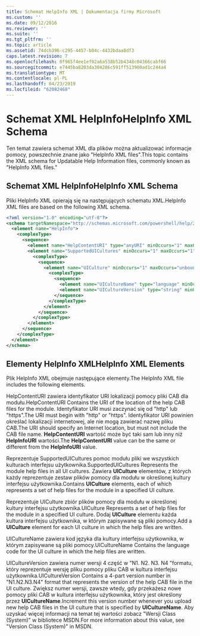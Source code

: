 ```yaml
---
title: Schemat HelpInfo XML | Dokumentacja firmy Microsoft
ms.custom: ''
ms.date: 09/12/2016
ms.reviewer: ''
ms.suite: ''
ms.tgt_pltfrm: ''
ms.topic: article
ms.assetid: 74dcb396-c295-4457-b84c-4432bdaa8df3
caps.latest.revision: 7
ms.openlocfilehash: 0f965f4ee1ef92a6a538b52b4348c04366cabf66
ms.sourcegitcommit: e7445ba8203da304286c591ff513900ad1c244a4
ms.translationtype: MT
ms.contentlocale: pl-PL
ms.lasthandoff: 04/23/2019
ms.locfileid: "62082468"
---
```

# <a name="helpinfo-xml-schema"></a><span data-ttu-id="429cb-102">Schemat XML HelpInfo</span><span class="sxs-lookup"><span data-stu-id="429cb-102">HelpInfo XML Schema</span></span>

<span data-ttu-id="429cb-103">Ten temat zawiera schemat XML dla plików można aktualizować informacje pomocy, powszechnie znane jako "HelpInfo XML files".</span><span class="sxs-lookup"><span data-stu-id="429cb-103">This topic contains the XML schema for Updatable Help Information files, commonly known as "HelpInfo XML files."</span></span>

## <a name="helpinfo-xml-schema"></a><span data-ttu-id="429cb-104">Schemat XML HelpInfo</span><span class="sxs-lookup"><span data-stu-id="429cb-104">HelpInfo XML Schema</span></span>

<span data-ttu-id="429cb-105">Pliki HelpInfo XML opierają się na następujących schematu XML.</span><span class="sxs-lookup"><span data-stu-id="429cb-105">HelpInfo XML files are based on the following XML schema.</span></span>

```xml
<?xml version="1.0" encoding="utf-8"?>
<schema targetNamespace="http://schemas.microsoft.com/powershell/help/2010/05" xmlns="http://www.w3.org/2001/XMLSchema">
  <element name="HelpInfo">
    <complexType>
      <sequence>
        <element name="HelpContentURI" type="anyURI" minOccurs="1" maxOccurs="1" />
        <element name="SupportedUICultures" minOccurs="1" maxOccurs="1">
          <complexType>
            <sequence>
              <element name="UICulture" minOccurs="1" maxOccurs="unbounded">
                <complexType>
                  <sequence>
                    <element name="UICultureName" type="language" minOccurs="1" maxOccurs="1" />
                    <element name="UICultureVersion" type="string" minOccurs="1" maxOccurs="1" />
                  </sequence>
                </complexType>
              </element>
            </sequence>
          </complexType>
        </element>
      </sequence>
    </complexType>
  </element>
</schema>
```

## <a name="helpinfo-xml-elements"></a><span data-ttu-id="429cb-106">Elementy HelpInfo XML</span><span class="sxs-lookup"><span data-stu-id="429cb-106">HelpInfo XML Elements</span></span>

<span data-ttu-id="429cb-107">Plik HelpInfo XML obejmuje następujące elementy.</span><span class="sxs-lookup"><span data-stu-id="429cb-107">The HelpInfo XML file includes the following elements.</span></span>

<span data-ttu-id="429cb-108">HelpContentURI zawiera identyfikator URI lokalizacji pomocy pliki CAB dla modułu.</span><span class="sxs-lookup"><span data-stu-id="429cb-108">HelpContentURI Contains the URI of the location of the help CAB files for the module.</span></span> <span data-ttu-id="429cb-109">Identyfikator URI musi zaczynać się od "http" lub "https".</span><span class="sxs-lookup"><span data-stu-id="429cb-109">The URI must begin with "http" or "https".</span></span> <span data-ttu-id="429cb-110">Identyfikator URI powinien określać lokalizacji internetowej, ale nie mogą zawierać nazwę pliku CAB.</span><span class="sxs-lookup"><span data-stu-id="429cb-110">The URI should specify an Internet location, but must not include the CAB file name.</span></span> <span data-ttu-id="429cb-111">**HelpContentURI** wartość może być taki sam lub inny niż **HelpInfoURI** wartości.</span><span class="sxs-lookup"><span data-stu-id="429cb-111">The **HelpContentURI** value can be the  same or different from the **HelpInfoURI** value.</span></span>

<span data-ttu-id="429cb-112">Reprezentuje SupportedUICultures pomoc modułu pliki we wszystkich kulturach interfejsu użytkownika.</span><span class="sxs-lookup"><span data-stu-id="429cb-112">SupportedUICultures Represents the module help files in all UI cultures.</span></span> <span data-ttu-id="429cb-113">Zawiera **UICulture** elementów, z których każdy reprezentuje zestaw plików pomocy dla modułu w określonej kultury interfejsu użytkownika.</span><span class="sxs-lookup"><span data-stu-id="429cb-113">Contains **UICulture** elements, each of which represents a set of help files for the module in a specified UI culture.</span></span>

<span data-ttu-id="429cb-114">Reprezentuje UICulture zbiór plików pomocy dla modułu w określonej kultury interfejsu użytkownika.</span><span class="sxs-lookup"><span data-stu-id="429cb-114">UICulture Represents a set of help files for the module in a specified UI culture.</span></span> <span data-ttu-id="429cb-115">Dodaj **UICulture** elementu każda kultura interfejsu użytkownika, w którym zapisywane są pliki pomocy.</span><span class="sxs-lookup"><span data-stu-id="429cb-115">Add a **UICulture** element for each UI culture in which the help files are written.</span></span>

<span data-ttu-id="429cb-116">UICultureName zawiera kod języka dla kultury interfejsu użytkownika, w którym zapisywane są pliki pomocy.</span><span class="sxs-lookup"><span data-stu-id="429cb-116">UICultureName Contains the language code for the UI culture in which the help files are written.</span></span>

<span data-ttu-id="429cb-117">UICultureVersion zawiera numer wersji 4 część w "N1. N2. N3. N4 "formatu, który reprezentuje wersję pliku pomocy pliku CAB w kultura interfejsu użytkownika.</span><span class="sxs-lookup"><span data-stu-id="429cb-117">UICultureVersion Contains a 4-part version number in "N1.N2.N3.N4" format that represents the version of the help CAB file in the UI culture.</span></span> <span data-ttu-id="429cb-118">Zwiększ numer wersji, zawsze wtedy, gdy przekażesz nowe pomocy pliki CAB w kultura interfejsu użytkownika, który jest określony przez **UICultureName**.</span><span class="sxs-lookup"><span data-stu-id="429cb-118">Increment this version number whenever you upload new help CAB files in the UI culture that is specified by **UICultureName**.</span></span> <span data-ttu-id="429cb-119">Aby uzyskać więcej informacji na temat tej wartości zobacz "Wersji Class (System)" w bibliotece MSDN.</span><span class="sxs-lookup"><span data-stu-id="429cb-119">For more information about this value, see "Version Class (System)" in MSDN.</span></span>